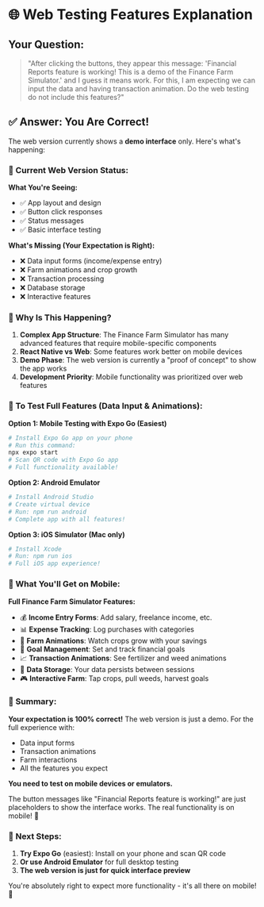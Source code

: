 # 🌐 Web Testing Features Explanation

## Your Question:
> "After clicking the buttons, they appear this message: 'Financial Reports feature is working! This is a demo of the Finance Farm Simulator.' and I guess it means work. For this, I am expecting we can input the data and having transaction animation. Do the web testing do not include this features?"

## ✅ Answer: You Are Correct!

The web version currently shows a **demo interface** only. Here's what's happening:

### 🎯 Current Web Version Status:

**What You're Seeing:**
- ✅ App layout and design
- ✅ Button click responses
- ✅ Status messages
- ✅ Basic interface testing

**What's Missing (Your Expectation is Right):**
- ❌ Data input forms (income/expense entry)
- ❌ Farm animations and crop growth
- ❌ Transaction processing
- ❌ Database storage
- ❌ Interactive features

### 🤔 Why Is This Happening?

1. **Complex App Structure**: The Finance Farm Simulator has many advanced features that require mobile-specific components
2. **React Native vs Web**: Some features work better on mobile devices
3. **Demo Phase**: The web version is currently a "proof of concept" to show the app works
4. **Development Priority**: Mobile functionality was prioritized over web features

### 🚀 To Test Full Features (Data Input & Animations):

**Option 1: Mobile Testing with Expo Go (Easiest)**
```bash
# Install Expo Go app on your phone
# Run this command:
npx expo start
# Scan QR code with Expo Go app
# Full functionality available!
```

**Option 2: Android Emulator**
```bash
# Install Android Studio
# Create virtual device
# Run: npm run android
# Complete app with all features!
```

**Option 3: iOS Simulator (Mac only)**
```bash
# Install Xcode
# Run: npm run ios
# Full iOS app experience!
```

### 📱 What You'll Get on Mobile:

**Full Finance Farm Simulator Features:**
- 💰 **Income Entry Forms**: Add salary, freelance income, etc.
- 📊 **Expense Tracking**: Log purchases with categories
- 🌱 **Farm Animations**: Watch crops grow with your savings
- 🎯 **Goal Management**: Set and track financial goals
- 📈 **Transaction Animations**: See fertilizer and weed animations
- 💾 **Data Storage**: Your data persists between sessions
- 🎮 **Interactive Farm**: Tap crops, pull weeds, harvest goals

### 🎯 Summary:

**Your expectation is 100% correct!** The web version is just a demo. For the full experience with:
- Data input forms
- Transaction animations  
- Farm interactions
- All the features you expect

**You need to test on mobile devices or emulators.**

The button messages like "Financial Reports feature is working!" are just placeholders to show the interface works. The real functionality is on mobile! 📱

### 🔄 Next Steps:

1. **Try Expo Go** (easiest): Install on your phone and scan QR code
2. **Or use Android Emulator** for full desktop testing
3. **The web version is just for quick interface preview**

You're absolutely right to expect more functionality - it's all there on mobile! 🎉